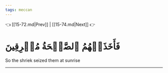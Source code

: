 ```yaml
---
tags: meccan
---
```


👈 [[15-72.md|Prev]] | [[15-74.md|Next]] 👉

# فَأَخَذَتۡهُمُ ٱلصَّيۡحَةُ مُشۡرِقِينَ

So the shriek seized them at sunrise

---

